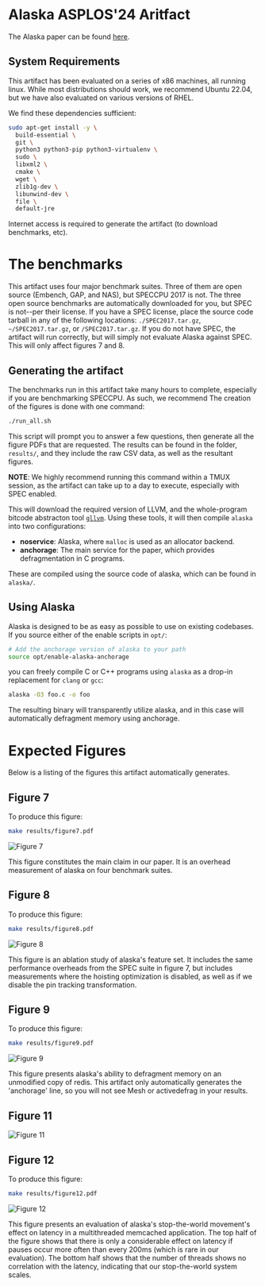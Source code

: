 # Alaska ASPLOS'24 Aritfact

The Alaska paper can be found [here](paper.pdf).

## System Requirements

This artifact has been evaluated on a series of x86 machines, all running linux.
While most distributions should work, we recommend Ubuntu 22.04, but we have also evaluated on various versions of RHEL.

We find these dependencies sufficient:

```bash
sudo apt-get install -y \
  build-essential \
  git \
  python3 python3-pip python3-virtualenv \
  sudo \
  libxml2 \
  cmake \
  wget \
  zlib1g-dev \
  libunwind-dev \
  file \
  default-jre
```

Internet access is required to generate the artifact (to download benchmarks, etc).

# The benchmarks

This artifact uses four major benchmark suites.
Three of them are open source (Embench, GAP, and NAS), but SPECCPU 2017 is not.
The three open source benchmarks are automatically downloaded for you, but SPEC is not--per their license.
If you have a SPEC license, place the source code tarball in any of the following locations: `./SPEC2017.tar.gz`, `~/SPEC2017.tar.gz`, or `/SPEC2017.tar.gz`.
If you do not have SPEC, the artifact will run correctly, but will simply not evaluate Alaska against SPEC.
This will only affect figures 7 and 8.

## Generating the artifact

The benchmarks run in this artifact take many hours to complete, especially if you are benchmarking SPECCPU.
As such, we recommend 
The creation of the figures is done with one command:
```bash
./run_all.sh
```
This script will prompt you to answer a few questions, then generate all the figure PDFs that are requested.
The results can be found in the folder, `results/`, and they include the raw CSV data, as well as the resultant figures.


**NOTE**: We highly recommend running this command within a TMUX session, as the artifact can take up to a day to execute, especially with SPEC enabled.


This will download the required version of LLVM, and the whole-program bitcode abstracton tool [`gllvm`](https://github.com/SRI-CSL/gllvm).
Using these tools, it will then compile `alaska` into two configurations:

- **noservice**: Alaska, where `malloc` is used as an allocator backend.
- **anchorage**: The main service for the paper, which provides defragmentation in C programs.

These are compiled using the source code of alaska, which can be found in `alaska/`.

## Using Alaska

Alaska is designed to be as easy as possible to use on existing codebases.
If you source either of the enable scripts in `opt/`:
```bash
# Add the anchorage version of alaska to your path
source opt/enable-alaska-anchorage
```
you can freely compile C or C++ programs using `alaska` as a drop-in replacement for `clang` or `gcc`:
```bash
alaska -O3 foo.c -o foo
```
The resulting binary will transparently utilize alaska, and in this case will automatically defragment memory using anchorage.


# Expected Figures

Below is a listing of the figures this artifact automatically generates.


## Figure 7

To produce this figure:
```bash
make results/figure7.pdf
```

![Figure 7](example-results/golden/figure7.png)

This figure constitutes the main claim in our paper.
It is an overhead measurement of alaska on four benchmark suites.


## Figure 8

To produce this figure:
```bash
make results/figure8.pdf
```

![Figure 8](example-results/golden/figure8.png)

This figure is an ablation study of alaska's feature set.
It includes the same performance overheads from the SPEC suite in figure 7, but includes measurements where the hoisting optimization is disabled, as well as if we disable the pin tracking transformation.

## Figure 9

To produce this figure:
```bash
make results/figure9.pdf
```

![Figure 9](example-results/golden/figure9.png)

This figure presents alaska's ability to defragment memory on an unmodified copy of redis.
This artifact only automatically generates the 'anchorage' line, so you will not see Mesh or activedefrag in your results.


## Figure 11

![Figure 11](example-results/golden/figure11.png)


## Figure 12

To produce this figure:
```bash
make results/figure12.pdf
```

![Figure 12](example-results/golden/figure12.png)

This figure presents an evaluation of alaska's stop-the-world movement's effect on latency in a multithreaded memcached application.
The top half of the figure shows that there is only a considerable effect on latency if pauses occur more often than every 200ms (which is rare in our evaluation).
The bottom half shows that the number of threads shows no correlation with the latency, indicating that our stop-the-world system scales.

